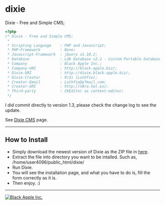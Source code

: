 dixie
=====
Dixie - Free and Simple CMS;

```php
<?php
/* Dixie - Free and Simple CMS;
 *
 * Scripting Language    : PHP and Javascript;
 * PHP-Framework         : None;
 * Javascript-Framework  : jQuery v1.10.2;
 * Database              : Ldb Database v2.2 - Custom Portable Database;
 * Company               : Black Apple Inc.;
 * Company-URI           : http://black-apple.biz/;
 * Dixie-URI             : http://dixie.black-apple.biz/;
 * Dixie-Creator         : 9r3i (Luthfie);
 * Creator-Email         : Luthfie@y7mail.com;
 * Creator-URI           : http://n8ro.hol.es/;
 * Third-party           : CKEditor as content-editor;
 */

```


I did commit directly to version 1.3, please check the change log to see the update.

See [Dixie CMS](http://dixie.black-apple.biz/ "Dixie CMS") page.

-----
## How to Install

+ Simply download the newest version of Dixie as the ZIP file in [here](http://dixie.black-apple.biz/blog/download-update-version-13.html "Dixie CMS").
+ Extract the file into directory you want to be intalled. Such as, /home/user4096/public_html/dixie/
+ Run Dixie.
+ You will see the installation page, and what you have to do is, fill the form correctly as it is.
+ Then enjoy. :)

-----

[![Black Apple Inc.](http://black-apple.biz/files/black-apple.png)](http://black-apple.biz/ "Black Apple Inc.")
